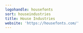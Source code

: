 ```yaml
---
logohandle: housefonts
sort: houseindustries
title: House Industries
website: 'https://housefonts.com/'
---
```

